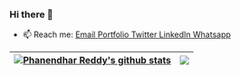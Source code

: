 ### Hi there 👋

- 📫 Reach me: <a href="phanendharreddykusuma@gmail.com"> Email </a> <a href="https://phanendharreddy.github.io/"> Portfolio </a> <a href="https://twitter.com/phanendharr_ddy">  Twitter <a/> <a href="https://www.linkedin.com/in/phanendharreddy/"> LinkedIn </a> <a href="https://wa.me/917729026081"> Whatsapp </a>

| <a href="https://github.com/phanendharreddy/github-readme-stats"><img align="center" src="https://github-readme-stats.vercel.app/api?username=phanendharreddy&show_icons=true&locale=en&theme=github_dark&hide_border=true" alt="Phanendhar Reddy's github stats" /></a> | <a href="https://github.com/phanendharreddy/github-readme-stats"><img align="center" src="https://github-readme-stats.vercel.app/api/top-langs/?username=phanendharreddy&layout=compact&theme=github_dark&hide_border=true" /></a> |
| ------------- | ------------- |
  
